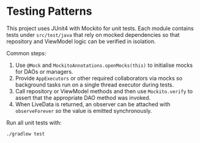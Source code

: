 # Testing Patterns

This project uses JUnit4 with Mockito for unit tests. Each module
contains tests under `src/test/java` that rely on mocked dependencies
so that repository and ViewModel logic can be verified in isolation.

Common steps:

1. Use `@Mock` and `MockitoAnnotations.openMocks(this)` to initialise
   mocks for DAOs or managers.
2. Provide `AppExecutors` or other required collaborators via mocks so
   background tasks run on a single thread executor during tests.
3. Call repository or ViewModel methods and then use `Mockito.verify`
   to assert that the appropriate DAO method was invoked.
4. When LiveData is returned, an observer can be attached with
   `observeForever` so the value is emitted synchronously.

Run all unit tests with:

```bash
./gradlew test
```